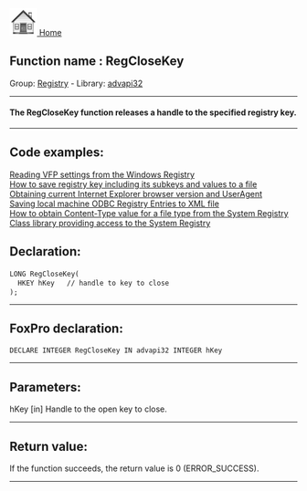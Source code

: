 [<img src="../../images/home.png"> Home ](https://github.com/VFPX/Win32API)  

## Function name : RegCloseKey
Group: [Registry](../../functions_group.md#Registry)  -  Library: [advapi32](../../../libraries.md#advapi32)  
***  


#### The RegCloseKey function releases a handle to the specified registry key.
***  


## Code examples:
[Reading VFP settings from the Windows Registry](../../samples/sample_131.md)  
[How to save registry key including its subkeys and values to a file](../../samples/sample_135.md)  
[Obtaining current Internet Explorer browser version and UserAgent](../../samples/sample_142.md)  
[Saving local machine ODBC Registry Entries to XML file](../../samples/sample_379.md)  
[How to obtain Content-Type value for a file type from the System Registry](../../samples/sample_468.md)  
[Class library providing access to the System Registry](../../samples/sample_472.md)  

## Declaration:
```foxpro  
LONG RegCloseKey(
  HKEY hKey   // handle to key to close
);  
```  
***  


## FoxPro declaration:
```foxpro  
DECLARE INTEGER RegCloseKey IN advapi32 INTEGER hKey  
```  
***  


## Parameters:
hKey 
[in] Handle to the open key to close.  
***  


## Return value:
If the function succeeds, the return value is 0 (ERROR_SUCCESS).  
***  

